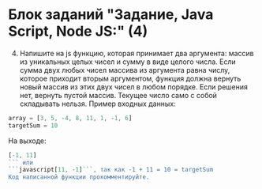 # Блок заданий "Задание, Java Script, Node JS:" (4)
4. Напишите на js функцию, которая принимает два аргумента: массив из уникальных целых чисел и сумму в виде целого числа. 
Если сумма двух любых чисел массива из аргумента равна числу, которое приходит вторым аргументом, 
функция должна вернуть новый массив из этих двух чисел в любом порядке. 
Если решения нет, вернуть пустой массив. Текущее число само с собой складывать нельзя.
Пример входных данных:
```javascript
array = [3, 5, -4, 8, 11, 1, -1, 6]
targetSum = 10
```
На выходе:
```javascript
[-1, 11]
``` или 
```javascript[11, -1]```, так как -1 + 11 = 10 = targetSum
Код написанной функции прокомментируйте.

